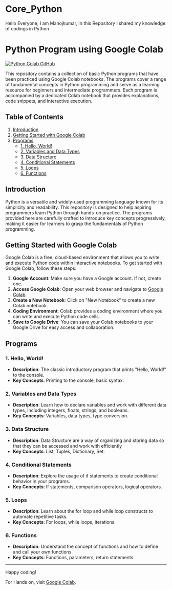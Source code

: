 # Core_Python
Hello Everyone, I am Manojkumar, In this Repository I shared my knowledge of codings in Python

# Python Program using Google Colab
[![Python Colab GitHub](https://www.alura.com.br/artigos/assets/como-conectar-o-google-colaboratory-ao-github/logo-do-google-colaboratory-e-do-github.png)](#getting-started-with-google-colab)
   
   This repository contains a collection of basic Python programs that have been practiced using Google Colab notebooks. The programs cover a range of fundamental concepts in Python programming and serve as a learning resource for beginners and intermediate programmers. Each program is accompanied by a dedicated Colab notebook that provides explanations, code snippets, and interactive execution.

## Table of Contents

1. [Introduction](#introduction)
2. [Getting Started with Google Colab](#getting-started-with-google-colab)
3. [Programs](#programs)
   - [1. Hello, World!](#1-hello-world)
   - [2. Variables and Data Types](#2-variables-and-data-types)
   - [3. Data Structure](#3-data-structure)
   - [4. Conditional Statements](#3-conditional-statements)
   - [5. Loops](#4-loops)
   - [6. Functions](#5-functions)

## Introduction

Python is a versatile and widely-used programming language known for its simplicity and readability. This repository is designed to help aspiring programmers learn Python through hands-on practice. The programs provided here are carefully crafted to introduce key concepts progressively, making it easier for learners to grasp the fundamentals of Python programming.

## Getting Started with Google Colab

Google Colab is a free, cloud-based environment that allows you to write and execute Python code within interactive notebooks. To get started with Google Colab, follow these steps:

1. **Google Account**: Make sure you have a Google account. If not, create one.
2. **Access Google Colab**: Open your web browser and navigate to [Google Colab](https://colab.research.google.com/).
3. **Create a New Notebook**: Click on "New Notebook" to create a new Colab notebook.
4. **Coding Environment**: Colab provides a coding environment where you can write and execute Python code cells.
5. **Save to Google Drive**: You can save your Colab notebooks to your Google Drive for easy access and collaboration.

## Programs

### 1. Hello, World!

- **Description**: The classic introductory program that prints "Hello, World!" to the console.
- **Key Concepts**: Printing to the console, basic syntax.

### 2. Variables and Data Types

- **Description**: Learn how to declare variables and work with different data types, including integers, floats, strings, and booleans.
- **Key Concepts**: Variables, data types, type conversion.

### 3. Data Structure

- **Description**: Data Structure are a way of organizing and storing data so that they can be accessed and work with efficiently
- **Key Concepts**: List, Tuples, Dictionary, Set.
### 4. Conditional Statements

- **Description**: Explore the usage of if statements to create conditional behavior in your programs.
- **Key Concepts**: If statements, comparison operators, logical operators.

### 5. Loops

- **Description**: Learn about the for loop and while loop constructs to automate repetitive tasks.
- **Key Concepts**: For loops, while loops, iterations.

### 6. Functions

- **Description**: Understand the concept of functions and how to define and call your own functions.
- **Key Concepts**: Functions, parameters, return statements.
---

Happy coding!

For Hands on, visit [Google Colab](https://colab.research.google.com/).

